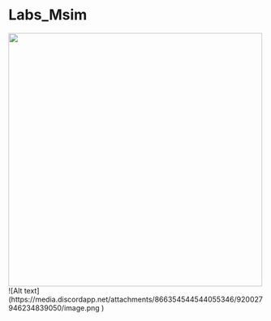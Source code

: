 # Labs_Msim
<img src="https://github.com/TiagoWebMaster/Labs_Msim/blob/main/imagens/image.png" width="500">
![Alt text](https://media.discordapp.net/attachments/866354544544055346/920027946234839050/image.png )
